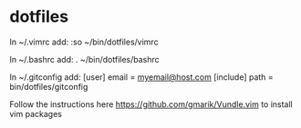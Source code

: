 dotfiles
========
In ~/.vimrc add:
:so ~/bin/dotfiles/vimrc

In ~/.bashrc add:
. ~/bin/dotfiles/bashrc

In ~/.gitconfig add:
[user]
     email = myemail@host.com
[include]
     path = bin/dotfiles/gitconfig
     
Follow the instructions here https://github.com/gmarik/Vundle.vim to install vim packages
